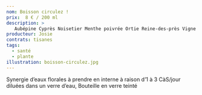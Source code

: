 ```yaml
---
nom: Boisson circulez !
prix:  8 € / 200 ml
description: >
   Aubépine Cyprès Noisetier Menthe poivrée Ortie Reine-des-près Vigne rouge
producteur: Josie
contrats: tisanes
tags: 
  - santé
  - plante
illustration: boisson-circulez.jpg
---
```


Synergie d’eaux florales à prendre en interne à raison d’1 à 3 CàS/jour diluées dans un verre d’eau, Bouteille en verre teinté